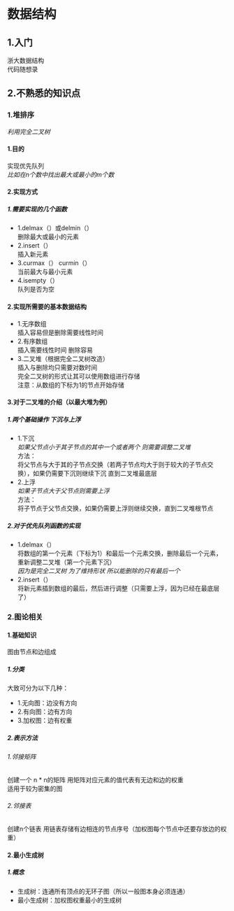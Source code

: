 #   数据结构
##  1.入门
浙大数据结构    
代码随想录
##  2.不熟悉的知识点
### 1.堆排序
*利用完全二叉树*
#### 1.目的
实现优先队列    
*比如在n个数中找出最大或最小的m个数*
#### 2.实现方式
##### 1.需要实现的几个函数
* 1.delmax（）或delmin（）  
删除最大或最小的元素
* 2.insert（）  
插入新元素
* 3.curmax（） curmin（）   
当前最大与最小元素
* 4.isempty（）     
队列是否为空
#### 2.实现所需要的基本数据结构
* 1.无序数组       
插入容易但是删除需要线性时间
* 2.有序数组    
插入需要线性时间 删除容易
* 3.二叉堆（根据完全二叉树改造）    
插入与删除均只需要对数时间  
完全二叉树的形式让其可以使用数组进行存储       
注意：从数组的下标为1的节点开始存储
#### 3.对于二叉堆的介绍（以最大堆为例）
##### 1.两个基础操作 下沉与上浮
* 1.下沉     
*如果父节点小于其子节点的其中一个或者两个 则需要调整二叉堆*     
方法：  
将父节点与大于其的子节点交换（若两子节点均大于则于较大的子节点交换），如果仍需要下沉则继续下沉 直到二叉堆最底层
* 2.上浮    
*如果子节点大于父节点则需要上浮*    
方法：  
将子节点于父节点交换，如果仍需要上浮则继续交换，直到二叉堆根节点
##### 2.对于优先队列函数的实现
* 1.delmax（）    
将数组的第一个元素（下标为1）和最后一个元素交换，删除最后一个元素，重新调整二叉堆（第一个元素下沉）     
*因为是完全二叉树 为了维持形状 所以能删除的只有最后一个*
* 2.insert（）  
将新元素插到数组的最后，然后进行调整（只需要上浮，因为已经在最底层了）
### 2.图论相关
#### 1.基础知识
图由节点和边组成 
##### 1.分类
大致可分为以下几种：
* 1.无向图：边没有方向
* 2.有向图：边有方向
* 3.加权图：边有权重
#####   2.表示方法
######  1.邻接矩阵
创建一个 n * n的矩阵 用矩阵对应元素的值代表有无边和边的权重     
适用于较为密集的图
###### 2.邻接表
创建n个链表 用链表存储有边相连的节点序号（加权图每个节点中还要存放边的权重） 
#### 2.最小生成树
##### 1.概念
* 生成树：连通所有顶点的无环子图（所以一般图本身必须连通）
* 最小生成树：加权图权重最小的生成树